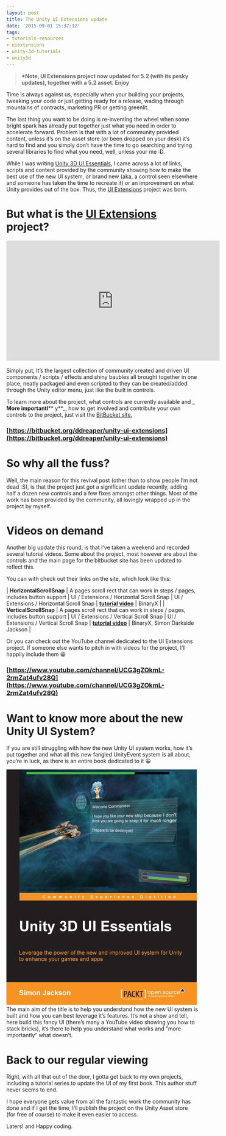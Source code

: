 ```yaml
---
layout: post
title: The Unity UI Extensions update
date: '2015-09-01 15:37:12'
tags:
- tutorials-resources
- uiextensions
- unity-3d-tutorials
- unity3d
---
```


> **\*Note, UI Extensions project now updated for 5.2 (with its pesky updates), together with a 5.2 asset.  Enjoy**

Time is always against us, especially when your building your projects, tweaking your code or just getting ready for a release, wading through mountains of contracts, marketing PR or getting greenlit.

The last thing you want to be doing is re-inventing the wheel when some bright spark has already put together just what you need in order to accelerate forward. Problem is that with a lot of community provided content, unless it’s on the asset store (or been dropped on your desk) it’s hard to find and you simply don’t have the time to go searching and trying several libraries to find what you need, well, unless your me :D.

While I was writing [Unity 3D UI Essentials](http://darkgenesis.zenithmoon.com/portfolio/unity-3d-ui-essentials/), I came across a lot of links, scripts and content provided by the community showing how to make the best use of the new UI system, or brand new (aka, a control seen elsewhere and someone has taken the time to recreate it) or an improvement on what Unity provides out of the box.  Thus, the [UI Extensions](https://bitbucket.org/ddreaper/unity-ui-extensions) project was born.

# But what is the [UI Extensions](https://bitbucket.org/ddreaper/unity-ui-extensions) project?

<iframe loading="lazy" src="https://www.youtube.com/embed/njoIeE4akq0" width="560" height="315" frameborder="0" allowfullscreen="allowfullscreen"></iframe>

Simply put, It’s the largest collection of community created and driven UI components / scripts / effects and shiny baubles all brought together in one place, neatly packaged and even scripted to they can be created/added through the Unity editor menu, just like the built in controls.

To learn more about the project, what controls are currently available and _ **More importantl**** y**_, how to get involved and contribute your own controls to the project, just visit the [BitBucket site.](https://bitbucket.org/ddreaper/unity-ui-extensions)

### [https://bitbucket.org/ddreaper/unity-ui-extensions](https://bitbucket.org/ddreaper/unity-ui-extensions)

# So why all the fuss?

Well, the main reason for this revival post (other than to show people I’m not dead :S), is that the project just got a significant update recently, adding half a dozen new controls and a few fixes amongst other things.  Most of the work has been provided by the community, all lovingly wrapped up in the project by myself.

# Videos on demand

Another big update this round, is that I’ve taken a weekend and recorded several tutorial videos. Some about the project, most however are about the controls and the main page for the bitbucket site has been updated to reflect this.

You can with check out their links on the site, which look like this:

| **HorizontalScrollSnap** | A pages scroll rect that can work in steps / pages, includes button support | UI / Extensions / Horizontal Scroll Snap | UI / Extensions / Horizontal Scroll Snap | **[tutorial video](https://www.youtube.com/watch?v=KJlIlWHlfMo)** | BinaryX |
| **VerticalScrollSnap** | A pages scroll rect that can work in steps / pages, includes button support | UI / Extensions / Vertical Scroll Snap | UI / Extensions / Vertical Scroll Snap | **[tutorial video](https://www.youtube.com/watch?v=KJlIlWHlfMo)** | BinaryX, Simon Darkside Jackson |

Or you can check out the YouTube channel dedicated to the UI Extensions project.  If someone else wants to pitch in with videos for the project, I’ll happily include them 😀

### [https://www.youtube.com/channel/UCG3gZOkmL-2rmZat4ufv28Q](https://www.youtube.com/channel/UCG3gZOkmL-2rmZat4ufv28Q)

# Want to know more about the new Unity UI System?

If you are still struggling with how the new Unity UI system works, how it’s put together and what all this new fangled UnityEvent system is all about, you’re in luck, as there is an entire book dedicated to it 😀

[![3560_Unity 3D GUI Essentials_0](/Images/wordpress/2014/11/3560_Unity-3D-GUI-Essentials_0.jpg)](http://darkgenesis.zenithmoon.com/portfolio/unity-3d-ui-essentials/)The main aim of the title is to help you understand how the new UI system is built and how you can best leverage it’s features.  It’s not a show and tell, here build this fancy UI (there’s many a YouTube video showing you how to stack bricks), it’s there to help you understand what works and “more importantly” what doesn’t.

# Back to our regular viewing

Right, with all that out of the door, I gotta get back to my own projects, including a tutorial series to update the UI of my first book.  This author stuff never seems to end.

I hope everyone gets value from all the fantastic work the community has done and if I get the time, I’ll publish the project on the Unity Asset store (for free of course) to make it even easier to access.

Laters! and Happy coding.

